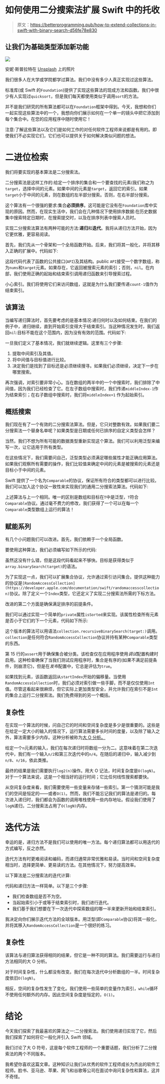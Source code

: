 # 如何使用二分搜索法扩展 Swift 中的托收

> 原文：<https://betterprogramming.pub/how-to-extend-collections-in-swift-with-binary-search-d56fe78e830>

## 让我们为基础类型添加新功能

![](img/9353f4b2673410b62d2aedf6eedc3a07.png)

安妮·斯普拉特在 [Unsplash](https://unsplash.com?utm_source=medium&utm_medium=referral) 上的照片

我们很多人在大学或学院都学过算法。我们中没有多少人真正实现过这些算法。

标准库(或 Swift 的`Foundation`)提供了实现这些算法的现成方法和函数。我们中很少有人实现过`quicksort`，但是我们每天都使用类似于调用`sort`的方法。

并不是我们研究的所有算法都可以在`Foundation`框架中得到。今天，我想和你们一起实现这些算法中的一个，我想向你们展示如何在一个单一的镜头中把它添加到每个集合中。在您的应用程序中随时使用它！

注意:了解这些算法以及它们是如何工作的对任何软件工程师来说都是有用的。即使我们不必实现它们，它们也可以提供关于如何解决类似问题的想法。

# 二进位检索

我们将要实现的基本算法是二分搜索法。

二分搜索法是这样工作的:给定一个排序的集合和一个要查找的元素(我们称之为`target`，选择中间的元素。如果中间的元素是`target`，返回它的索引。如果`target`小于中间的元素，则在数组的左半部分搜索。否则，在右半部分搜索。

这个算法有一个很强的要求:集合**必须排序**。这可能是它没有在`Foundation`库中实现的原因。然而，在现实生活中，我们会在几种情况下使用排序数据:在历史数据集中搜索特定日期时，在搜索提交时，以及在排序列表中搜索人员时。

实现二分搜索法算法有两种可能的方法:**递归**和**迭代**。我将从递归方法开始，因为它更优雅，更容易阅读。

首先，我们先从一个骨架和一个全局函数开始。后来，我们将其一般化，并将其移入正确的扩展中。代码如下:

这段代码代表了函数的公共接口(`API`)及其结构。public `API`接受一个数字数组，称为`nums`和`target`元素。如果存在，它返回被搜索元素的索引；否则，`nil`。在内部，我们使用正确的起始和结束索引调用递归函数来引导搜索过程。

小心索引。我们将使用它们来访问数组，这就是为什么我们要传递`count-1`值作为结束索引。

## 该算法

当编写递归算法时，首先要考虑的是基本情况:递归何时以及如何结束。在我们的例子中，递归继续，直到开始索引变得大于结束索引。当这种情况发生时，我们返回`nil`:目标不能在这个范围内，因为没有有效的范围。代码如下:

一旦我们定义了基本情况，我们就继续逻辑。这里有三个步骤:

1.  提取中间索引及其值。
2.  将中间值与目标值进行比较。
3.  决定我们是找到了目标还是必须继续搜寻。如果我们必须继续，决定下一步在哪里搜索。

再次强调，对索引要非常小心。当在数组的两半中的一个中搜索时，我们排除了中间值，因为我们已经检查了它。在左子数组中搜索时，我们传递`middleIndex-1`作为结束索引；在右子数组中搜索时，我们将`middleIndex+1` 作为起始索引。

## 概括搜索

我们现在有了一个有效的二分搜索法算法。但是，它只对整数有效。如果我们要二分搜索法一个替身名单呢？如果类型是日期或任何已排序的自定义类型会怎样？

当然，我们不想为所有可能的数据类型重新实现这个算法。我们可以利用泛型来编写一次，让它适用于所有类型。

在这些情况下，我们需要问自己，泛型类型必须满足哪些属性才能正确应用算法。如果我们观察所有需要的操作，我们比较值来确定中间的元素是被搜索的元素还是目标小于中间的元素。

Swift 提供了一个名为`Comparable`的协议，保证所有符合的类型都可以进行比较。我们可以加入这个协议一致性来实现我们的通用二分搜索法算法。代码如下:

上述算法与上一个相同。唯一的区别是数组和目标在`T`中是泛型，`T`符合`Comparable`协议。通过毫不费力的修改，我们获得了一个可以在每一个`Comparable`类型数组上运行的算法！

## 赋能系列

有几个小问题我们可以改进。首先，我们依赖于一个全局函数。

要使用这种算法，我们必须编写如下所示的代码:

虽然这没有什么错，但是这段代码看起来不够快。目标是获得类似于`array.binarySearch(target)`的语法。

为了实现这一点，我们可以扩展集合协议，允许通过索引访问集合。提供这种能力的协议是`[RandomAccessCollection](https://developer.apple.com/documentation/swift/randomaccesscollection)`协议。除了定义一个`Index`类型，它还定义了实现二分搜索法所需的下标方法。

改进的第二个方面是确保满足排序的前提条件。

我们可以通过实现一个简单的`private`属性`isSorted`来实现。该属性检查所有元素是否小于它们的下一个元素，代码如下所示:

这个版本的算法可以用语法`collection.recursiveBinarySearch(target:)`调用。`collection`是任何符合`RandomAccessCollection`协议并持有某种`Comparable`类型的东西。

第 15 行的`assert`用于确保集合被分类。该检查仅在应用程序使用*调试*配置构建时启用。这种检查确保了当我们测试应用程序时，集合是有序的(如果不满足前提条件，则崩溃它)，但是在*发布*配置中，它总是评估为`true`。

如果找到元素，该函数返回从`startIndex`开始的偏移量。当使用`RandomAccessCollection`时，我们必须对索引做一些手脚，而不是仅仅使用`Int`值。尽管这看起来很麻烦，但它实际上更加类型安全，并允许我们在索引不是`Int`的集合上运行二分搜索法。我们免费得到的另一个概括。

## 复杂性

在实现一个算法的时候，问自己它的时间和空间复杂度是多少是很重要的。这些是在给定一定大小的输入的情况下，运行算法需要多长时间的度量，以及除了输入之外，算法需要多少内存。这种分析被称为[大 O 分析。](https://en.wikipedia.org/wiki/Big_O_notation)

给定一个`n`元素的输入，我们在每次递归时将数组一分为二。这意味着在第二次迭代中，我们有一个输入`n/2`和第三次迭代中的`n/4`。在随后的递归中，输入减少到`n/8`、`n/16`，依此类推。

最终的结果是我们需要执行`log2(n)`操作。用大 O 记法，时间复杂度是`O(logN)`。对于一个算法来说，这是一个相当好的运行时间；它比任何线性搜索都要快。

从空间复杂度来看，我们需要使用一些变量来存储一些索引。第一个猜测可能是我们的空间是恒定的——或者`O(1)`。然而，我们不能忘记我们的算法是递归的。每次进入递归时，我们都会为函数的调用堆栈使用一些内存地址。假设我们使用了`logN`递归，二分搜索法占用了`O(logN)`内存。

# 迭代方法

幸运的是，递归方法不是我们可以使用的唯一方法。每个递归算法都可以用迭代的方式编写，反之亦然。

迭代方法有时更难阅读和编码，而递归通常非常优雅和易读。当时间和空间复杂度相当时，选择更简单、更易读的方法。在其他情况下，努力提高效率。

以下算法是二分搜索法的迭代计算:

代码和递归方法一样简单。以下是三个步骤:

*   我们检查数组是否不为空。
*   当起始索引小于或等于结束索引时，我们进行迭代。
*   我们基于我们想要在下一次迭代中探索数组的哪一半来更新开始和结束索引。

我决定向你们展示迭代方法的全球版本。用泛型(即`Comparable`协议)将其一般化，并将其移入`RandomAccessCollection`是一个很好的练习。

## 复杂性

该算法与递归算法获得相同的结果，但它是一种不同的算法。我们需要运行与递归方法相同的大 O 分析。

对于时间复杂性，什么都没有改变。我们在每次迭代中分析数组的一半。时间复杂度依旧`O(logN)`。

相反，空间的复杂性发生了变化。我们使用一些简单的变量作为索引，`while`循环不使用任何额外的内存。因此空间复杂度是恒定的，`O(1)`。

# 结论

今天我们探索了我最喜欢的算法之一:二分搜索法。我们使用递归实现了它，然后我们探索了如何将它一般化并引入 Swift 领域。

我们讨论了大 O 符号，这是每个软件工程师的一个重要话题，我们分析了二分搜索法的两个不同版本。

我希望你喜欢这篇文章。这种知识让我们从优秀的软件工程师成长为杰出的软件工程师。脸书、亚马逊、苹果、网飞和谷歌等公司在面试中询问复杂性和算法，这并不奇怪。